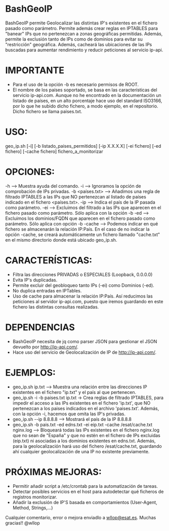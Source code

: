 # BashGeoIP      

BashGeoIP permite Geolocalizar las distintas IP's existentes en el fichero pasado como parámetro. 
Permite además crear reglas en IPTABLES para "banear"  IPs que no pertenezcan a zonas geográficas permitidas. Además, permite la exclusión tanto de IPs como de dominios para evitar su "restricción" geográfica.
Además, cacheará las ubicaciones de las IPs buscadas para aumentar rendimiento y reducir peticiones al servicio ip-api.
      

# IMPORTANTE
- Para el uso de la opción -b es necesario permisos de ROOT.
- El nombre de los países soportado, se basa en las características del servicio ip-api.com. Aunque no he encontrado en la documentación un listado de países, en un alto porcentaje hace uso del standard ISO3166, por lo que he subido dicho fichero, a modo ejemplo, en el repositorio. Dicho fichero se llama paises.txt.
 
# USO:
geo_ip.sh [-i] [-b listado_paises_permitidos] [-ip X.X.X.X] [-ei fichero] [-ed fichero] [-cache fichero] fichero_a_monitorizar 

# OPCIONES:
-h --> Muestra ayuda del comando.
-i --> Ignoramos la opción de comprobación de IPs privadas.
-b <países.txt> -->  Añadimos una regla de filtrado IPTABLES a las IPs que NO pertenezcan al listado de países indicado en el fichero <países.txt>.
-ip <ip> --> Indica el país de la IP pasada como parámetro.
-ei <fichero> --> Excluimos del filtrado a las IPs que aparecen en el fichero pasado como parámetro. Sólo aplica con la opción -b
-ed <fichero> --> Excluimos los dominios/FQDN que aparecen en el fichero pasado como parámetro. Sólo aplica con opción -b
-cache <fichero> --> Podemos indicar en qué fichero se almacenarán la relación IP:País. En el caso de no indicar la opción -cache, se creará automáticamente un fichero llamado "cache.txt" en el mismo directorio donde está ubicado geo_ip.sh.


# CARACTERÍSTICAS:
* Filtra las direcciones PRIVADAS o ESPECIALES (Loopback, 0.0.0.0)
* Evita IP's duplicadas.
* Permite excluir del geobloqueo tanto IPs (-ei) como Dominios (-ed).
* No duplica entradas en IPTables.
* Uso de cache para almacenar la relación IP:País. Así reducimos las peticiones al servidor ip-api.com, puesto que iremos guardando en este fichero las distintas consultas realizadas.


# DEPENDENCIAS
* BashGeoIP necesita de jq como parser JSON para gestionar el JSON devuelto por http://ip-api.com/.
* Hace uso del servicio de Geolocalización de IP de http://ip-api.com/.

# EJEMPLOS:
* geo_ip.sh ip.txt  --> Muestra una relación entre las direcciones IP existentes en el fichero "ip.txt" y el país al que pertenecen.
* geo_ip.sh -i -b paises.txt ip.txt -> Crea reglas de filtrado IPTABLES,  para impedir el acceso a las IPs existentes en el fichero 'ip.txt', que NO pertenezcan a los paises indicados en el archivo 'paises.txt'. Además, con la opción -i, hacemos que omita las IP's privadas.
* geo_ip.sh --ip 8.8.8.8 --> Mostrará el país de la IP 8.8.8.8
* geo_ip.sh -b pais.txt -ed edns.txt -ei eip.txt -cache /esat/cache.txt nginx.log --> Bloqueará todas las IPs existentes en el fichero nginx.log que no sean de "España" y que no estén en el fichero de IPs excluidas (eip.txt) ni asociadas a los dominios existentes en edns.txt. Además, para la geolocalización hará uso del fichero /esat/cache.txt, guardando ahí cualquier geolocalización de una IP no existente previamente.

# PRÓXIMAS MEJORAS:
* Permitir añadir script a /etc/crontab para la automatización de tareas.
* Detectar posibles servicios en el host para autodetectar qué ficheros de registros monitorizar.
* Añadir la exclusión de IP'S basada en comportamientos (User-Agent, Method, Strings,...)

Cualquier comentario, error o mejora enviadlo a wllop@esat.es. 
Muchas gracias!!
@wllop
